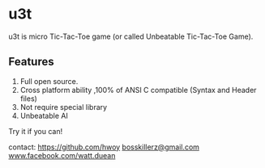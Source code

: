 # u3t

u3t is micro Tic-Tac-Toe game (or called Unbeatable Tic-Tac-Toe Game).

## Features

1. Full open source.
2. Cross platform ability ,100% of ANSI C compatible (Syntax and Header files)
3. Not require special library
4. Unbeatable AI

Try it if you can!

contact:
<https://github.com/hwoy>
bosskillerz@gmail.com
www.facebook.com/watt.duean

